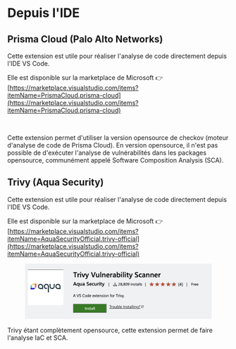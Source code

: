 # Depuis l'IDE

## Prisma Cloud (Palo Alto Networks)

Cette extension est utile pour réaliser l'analyse de code directement depuis l'IDE VS Code.

Elle est disponible sur la marketplace de Microsoft 👉 [https://marketplace.visualstudio.com/items?itemName=PrismaCloud.prisma-cloud](https://marketplace.visualstudio.com/items?itemName=PrismaCloud.prisma-cloud)

<figure><img src="../.gitbook/assets/image (22).png" alt=""><figcaption></figcaption></figure>

Cette extension permet d'utiliser la version opensource de checkov (moteur d'analyse de code de Prisma Cloud). En version opensource, il n'est pas possible de d'exécuter l'analyse de vulnérabilités dans les packages opensource, communément appelé Software Composition Analysis (SCA).

## Trivy (Aqua Security)

Cette extension est utile pour réaliser l'analyse de code directement depuis l'IDE VS Code.

Elle est disponible sur la marketplace de Microsoft 👉 [https://marketplace.visualstudio.com/items?itemName=AquaSecurityOfficial.trivy-official](https://marketplace.visualstudio.com/items?itemName=AquaSecurityOfficial.trivy-official)

<figure><img src="../.gitbook/assets/image (30).png" alt=""><figcaption></figcaption></figure>

Trivy étant complètement opensource, cette extension permet de faire l'analyse IaC et SCA.
